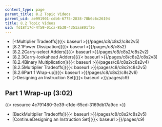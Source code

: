 ```yaml
---
content_type: page
parent_title: 8.2 Topic Videos
parent_uid: ae991901-cdb6-6775-2838-78b6c6c26194
title: 8.2 Topic Videos
uid: fd18f17d-4f59-01ca-8b30-4351aa801f26
---
```


*   [<Multiplier Tradeoffs]({{< baseurl >}}/pages/c8/c8s2/c8s2v5)
*   [8.2.1Power Dissipation]({{< baseurl >}}/pages/c8/c8s2)
*   [8.2.2Carry-select Adders]({{< baseurl >}}/pages/c8/c8s2/c8s2v2)
*   [8.2.3Carry-lookahead Adders]({{< baseurl >}}/pages/c8/c8s2/c8s2v3)
*   [8.2.4Binary Multiplication]({{< baseurl >}}/pages/c8/c8s2/c8s2v4)
*   [8.2.5Multiplier Tradeoffs]({{< baseurl >}}/pages/c8/c8s2/c8s2v5)
*   [8.2.6Part 1 Wrap-up]({{< baseurl >}}/pages/c8/c8s2/c8s2v6)
*   [\>Designing an Instruction Set]({{< baseurl >}}/pages/c9)

Part 1 Wrap-up (3:02)
---------------------

{{< resource 4c791480-3e39-c1de-65cd-3169db17a9cc >}}

*   [BackMultiplier Tradeoffs]({{< baseurl >}}/pages/c8/c8s2/c8s2v5)
*   [ContinueDesigning an Instruction Set]({{< baseurl >}}/pages/c9)